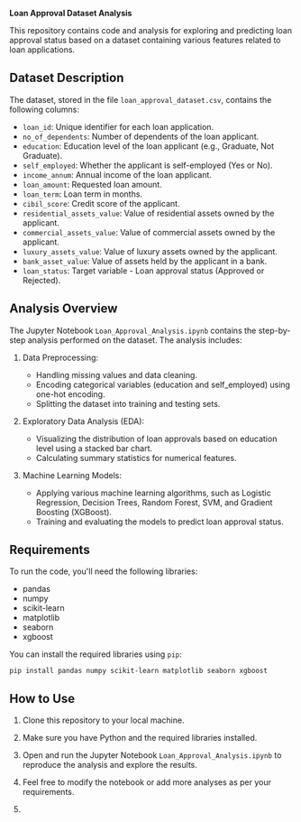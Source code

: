 **Loan Approval Dataset Analysis**

This repository contains code and analysis for exploring and predicting loan approval status based on a dataset containing various features related to loan applications.

## Dataset Description

The dataset, stored in the file `loan_approval_dataset.csv`, contains the following columns:

- `loan_id`: Unique identifier for each loan application.
- `no_of_dependents`: Number of dependents of the loan applicant.
- `education`: Education level of the loan applicant (e.g., Graduate, Not Graduate).
- `self_employed`: Whether the applicant is self-employed (Yes or No).
- `income_annum`: Annual income of the loan applicant.
- `loan_amount`: Requested loan amount.
- `loan_term`: Loan term in months.
- `cibil_score`: Credit score of the applicant.
- `residential_assets_value`: Value of residential assets owned by the applicant.
- `commercial_assets_value`: Value of commercial assets owned by the applicant.
- `luxury_assets_value`: Value of luxury assets owned by the applicant.
- `bank_asset_value`: Value of assets held by the applicant in a bank.
- `loan_status`: Target variable - Loan approval status (Approved or Rejected).

## Analysis Overview

The Jupyter Notebook `Loan_Approval_Analysis.ipynb` contains the step-by-step analysis performed on the dataset. The analysis includes:

1. Data Preprocessing:
   - Handling missing values and data cleaning.
   - Encoding categorical variables (education and self_employed) using one-hot encoding.
   - Splitting the dataset into training and testing sets.

2. Exploratory Data Analysis (EDA):
   - Visualizing the distribution of loan approvals based on education level using a stacked bar chart.
   - Calculating summary statistics for numerical features.

3. Machine Learning Models:
   - Applying various machine learning algorithms, such as Logistic Regression, Decision Trees, Random Forest, SVM, and Gradient Boosting (XGBoost).
   - Training and evaluating the models to predict loan approval status.

## Requirements

To run the code, you'll need the following libraries:

- pandas
- numpy
- scikit-learn
- matplotlib
- seaborn
- xgboost

You can install the required libraries using `pip`:

```
pip install pandas numpy scikit-learn matplotlib seaborn xgboost
```

## How to Use

1. Clone this repository to your local machine.

2. Make sure you have Python and the required libraries installed.

3. Open and run the Jupyter Notebook `Loan_Approval_Analysis.ipynb` to reproduce the analysis and explore the results.

4. Feel free to modify the notebook or add more analyses as per your requirements.
5. 


